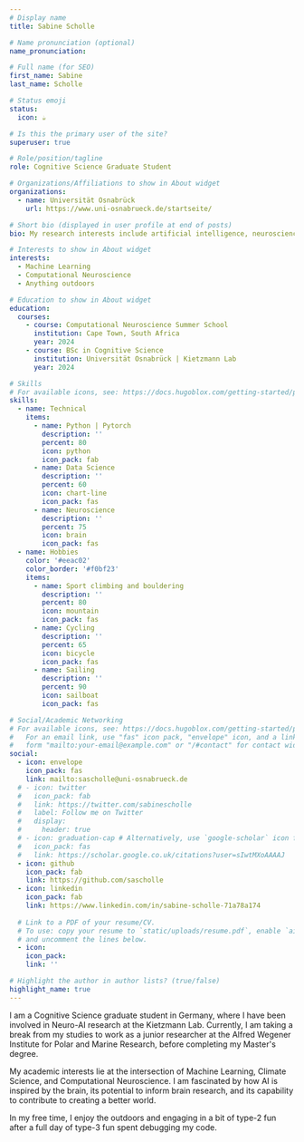```yaml
---
# Display name
title: Sabine Scholle

# Name pronunciation (optional)
name_pronunciation: 

# Full name (for SEO)
first_name: Sabine
last_name: Scholle

# Status emoji
status:
  icon: ☕️

# Is this the primary user of the site?
superuser: true

# Role/position/tagline
role: Cognitive Science Graduate Student 

# Organizations/Affiliations to show in About widget
organizations:
  - name: Universität Osnabrück
    url: https://www.uni-osnabrueck.de/startseite/

# Short bio (displayed in user profile at end of posts)
bio: My research interests include artificial intelligence, neuroscience and the climate. Send me a message and let's talk brains, weather patterns or for a sail!

# Interests to show in About widget
interests:
  - Machine Learning
  - Computational Neuroscience
  - Anything outdoors

# Education to show in About widget
education:
  courses:
    - course: Computational Neuroscience Summer School
      institution: Cape Town, South Africa
      year: 2024
    - course: BSc in Cognitive Science
      institution: Universität Osnabrück | Kietzmann Lab
      year: 2024

# Skills
# For available icons, see: https://docs.hugoblox.com/getting-started/page-builder/#icons
skills:
  - name: Technical
    items:
      - name: Python | Pytorch
        description: ''
        percent: 80
        icon: python
        icon_pack: fab
      - name: Data Science
        description: ''
        percent: 60
        icon: chart-line
        icon_pack: fas
      - name: Neuroscience
        description: ''
        percent: 75
        icon: brain
        icon_pack: fas
  - name: Hobbies
    color: '#eeac02'
    color_border: '#f0bf23'
    items:
      - name: Sport climbing and bouldering
        description: ''
        percent: 80
        icon: mountain
        icon_pack: fas
      - name: Cycling
        description: ''
        percent: 65
        icon: bicycle
        icon_pack: fas
      - name: Sailing
        description: ''
        percent: 90
        icon: sailboat
        icon_pack: fas

# Social/Academic Networking
# For available icons, see: https://docs.hugoblox.com/getting-started/page-builder/#icons
#   For an email link, use "fas" icon pack, "envelope" icon, and a link in the
#   form "mailto:your-email@example.com" or "/#contact" for contact widget.
social:
  - icon: envelope
    icon_pack: fas
    link: mailto:sascholle@uni-osnabrueck.de
  # - icon: twitter
  #   icon_pack: fab
  #   link: https://twitter.com/sabinescholle
  #   label: Follow me on Twitter
  #   display:
  #     header: true
  # - icon: graduation-cap # Alternatively, use `google-scholar` icon from `ai` icon pack
  #   icon_pack: fas
  #   link: https://scholar.google.co.uk/citations?user=sIwtMXoAAAAJ
  - icon: github
    icon_pack: fab
    link: https://github.com/sascholle
  - icon: linkedin
    icon_pack: fab
    link: https://www.linkedin.com/in/sabine-scholle-71a78a174
  
  # Link to a PDF of your resume/CV.
  # To use: copy your resume to `static/uploads/resume.pdf`, enable `ai` icons in `params.yaml`,
  # and uncomment the lines below.
  - icon: 
    icon_pack: 
    link: ''

# Highlight the author in author lists? (true/false)
highlight_name: true
---
```


I am a Cognitive Science graduate student in Germany, where I have been involved in Neuro-AI research at the Kietzmann Lab. Currently, I am taking a break from my studies to work as a junior researcher at the Alfred Wegener Institute for Polar and Marine Research, before completing my Master's degree.

My academic interests lie at the intersection of Machine Learning, Climate Science, and Computational Neuroscience. I am fascinated by how AI is inspired by the brain, its potential to inform brain research, and its capability to contribute to creating a better world.

In my free time, I enjoy the outdoors and engaging in a bit of type-2 fun after a full day of type-3 fun spent debugging my code.
